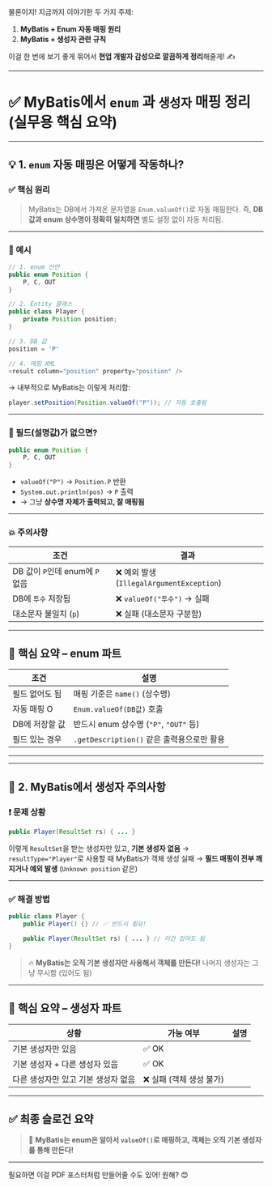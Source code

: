 물론이지! 지금까지 이야기한 두 가지 주제:

1. **MyBatis + Enum 자동 매핑 원리**
2. **MyBatis + 생성자 관련 규칙**

이걸 한 번에 보기 좋게 묶어서 **현업 개발자 감성으로 깔끔하게 정리**해줄게! ✍️

---

# ✅ MyBatis에서 `enum` 과 `생성자` 매핑 정리 (실무용 핵심 요약)

---

## 💡 1. `enum` 자동 매핑은 어떻게 작동하나?

### ✅ 핵심 원리

> MyBatis는 DB에서 가져온 문자열을 `Enum.valueOf()`로 자동 매핑한다.
> 즉, **DB 값과 enum 상수명이 정확히 일치하면** 별도 설정 없이 자동 처리됨.

---

### 📌 예시

```java
// 1. enum 선언
public enum Position {
    P, C, OUT
}

// 2. Entity 클래스
public class Player {
    private Position position;
}

// 3. DB 값
position = 'P'

// 4. 매핑 XML
<result column="position" property="position" />
```

→ 내부적으로 MyBatis는 이렇게 처리함:

```java
player.setPosition(Position.valueOf("P")); // 자동 호출됨
```

---

### 💬 필드(설명값)가 없으면?

```java
public enum Position {
    P, C, OUT
}
```

* `valueOf("P")` → `Position.P` 반환
* `System.out.println(pos)` → `P` 출력
* → 그냥 **상수명 자체가 출력되고, 잘 매핑됨**

---

### 💥 주의사항

| 조건                       | 결과                                   |
| ------------------------ | ------------------------------------ |
| DB 값이 `P`인데 enum에 `P` 없음 | ❌ 예외 발생 (`IllegalArgumentException`) |
| DB에 `투수` 저장됨             | ❌ `valueOf("투수")` → 실패               |
| 대소문자 불일치 (`p`)           | ❌ 실패 (대소문자 구분함)                      |

---

## 🧠 핵심 요약 – enum 파트

| 조건        | 설명                               |
| --------- | -------------------------------- |
| 필드 없어도 됨  | 매핑 기준은 `name()` (상수명)            |
| 자동 매핑 O   | `Enum.valueOf(DB값)` 호출           |
| DB에 저장할 값 | 반드시 enum 상수명 (`"P"`, `"OUT"` 등)  |
| 필드 있는 경우  | `.getDescription()` 같은 출력용으로만 활용 |

---

---

## 🚫 2. MyBatis에서 생성자 주의사항

### ❗ 문제 상황

```java
public Player(ResultSet rs) { ... }
```

이렇게 `ResultSet`을 받는 생성자만 있고, **기본 생성자 없음**
→ `resultType="Player"`로 사용할 때 MyBatis가 객체 생성 실패
→ **필드 매핑이 전부 깨지거나 예외 발생** (`Unknown position` 같은)

---

### ✅ 해결 방법

```java
public class Player {
    public Player() {} // ✅ 반드시 필요!

    public Player(ResultSet rs) { ... } // 이건 있어도 됨
}
```

> 🔥 **MyBatis는 오직 기본 생성자만 사용해서 객체를 만든다!**
> 나머지 생성자는 그냥 무시함 (있어도 됨)

---

## 🧠 핵심 요약 – 생성자 파트

| 상황                   | 가능 여부           | 설명 |
| -------------------- | --------------- | -- |
| 기본 생성자만 있음           | ✅ OK            |    |
| 기본 생성자 + 다른 생성자 있음   | ✅ OK            |    |
| 다른 생성자만 있고 기본 생성자 없음 | ❌ 실패 (객체 생성 불가) |    |

---

## ✅ 최종 슬로건 요약

> 🧠 **MyBatis는 enum은 알아서 `valueOf()`로 매핑하고,
> 객체는 오직 기본 생성자를 통해 만든다!**

---

필요하면 이걸 PDF 포스터처럼 만들어줄 수도 있어!
원해? 😊
